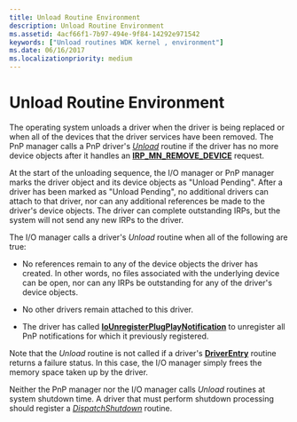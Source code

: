 ```yaml
---
title: Unload Routine Environment
description: Unload Routine Environment
ms.assetid: 4acf66f1-7b97-494e-9f84-14292e971542
keywords: ["Unload routines WDK kernel , environment"]
ms.date: 06/16/2017
ms.localizationpriority: medium
---
```


# Unload Routine Environment





The operating system unloads a driver when the driver is being replaced or when all of the devices that the driver services have been removed. The PnP manager calls a PnP driver's [*Unload*](https://msdn.microsoft.com/library/windows/hardware/ff564886) routine if the driver has no more device objects after it handles an [**IRP\_MN\_REMOVE\_DEVICE**](https://msdn.microsoft.com/library/windows/hardware/ff551738) request.

At the start of the unloading sequence, the I/O manager or PnP manager marks the driver object and its device objects as "Unload Pending". After a driver has been marked as "Unload Pending", no additional drivers can attach to that driver, nor can any additional references be made to the driver's device objects. The driver can complete outstanding IRPs, but the system will not send any new IRPs to the driver.

The I/O manager calls a driver's *Unload* routine when all of the following are true:

-   No references remain to any of the device objects the driver has created. In other words, no files associated with the underlying device can be open, nor can any IRPs be outstanding for any of the driver's device objects.

-   No other drivers remain attached to this driver.

-   The driver has called [**IoUnregisterPlugPlayNotification**](https://msdn.microsoft.com/library/windows/hardware/ff550398) to unregister all PnP notifications for which it previously registered.

Note that the *Unload* routine is not called if a driver's [**DriverEntry**](https://msdn.microsoft.com/library/windows/hardware/ff544113) routine returns a failure status. In this case, the I/O manager simply frees the memory space taken up by the driver.

Neither the PnP manager nor the I/O manager calls *Unload* routines at system shutdown time. A driver that must perform shutdown processing should register a [*DispatchShutdown*](https://msdn.microsoft.com/library/windows/hardware/ff543405) routine.

 

 




